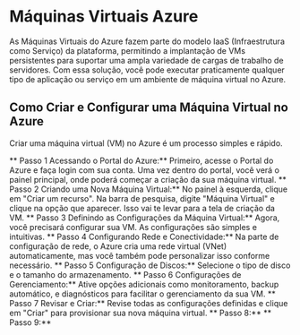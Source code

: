 # Máquinas Virtuais Azure
As Máquinas Virtuais do Azure fazem parte do modelo IaaS (Infraestrutura como Serviço) da plataforma, permitindo a implantação de VMs persistentes para suportar uma ampla variedade de cargas de trabalho de servidores. Com essa solução, você pode executar praticamente qualquer tipo de aplicação ou serviço em um ambiente de máquina virtual no Azure.

## Como Criar e Configurar uma Máquina Virtual no Azure 
Criar uma máquina virtual (VM) no Azure é um processo simples e rápido.

** Passo 1 Acessando o Portal do Azure:** Primeiro, acesse o Portal do Azure e faça login com sua conta. Uma vez dentro do portal, você verá o painel principal, onde poderá começar a criação da sua máquina virtual.
** Passo 2 Criando uma Nova Máquina Virtual:** No painel à esquerda, clique em "Criar um recurso".
Na barra de pesquisa, digite "Máquina Virtual" e clique na opção que aparecer. Isso vai te levar para a tela de criação da VM.
** Passo 3 Definindo as Configurações da Máquina Virtual:** Agora, você precisará configurar sua VM. As configurações são simples e intuitivas.
** Passo 4 Configurando Rede e Conectividade:** Na parte de configuração de rede, o Azure cria uma rede virtual (VNet) automaticamente, mas você também pode personalizar isso conforme necessário.
** Passo 5 Configuração de Discos:** Selecione o tipo de disco e o tamanho do armazenamento.
** Passo 6 Configurações de Gerenciamento:** Ative opções adicionais como monitoramento, backup automático, e diagnósticos para facilitar o gerenciamento da sua VM.
** Passo 7 Revisar e Criar:** Revise todas as configurações definidas e clique em "Criar" para provisionar sua nova máquina virtual.
** Passo 8:**
** Passo 9:**